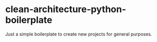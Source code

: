 # clean-architecture-python-boilerplate

Just a simple boilerplate to create new projects for general purposes.
